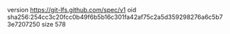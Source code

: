 version https://git-lfs.github.com/spec/v1
oid sha256:254cc3c20fcc0b49f6b5b16c301fa42af75c2a5d359298276a6c5b73e7207250
size 578
